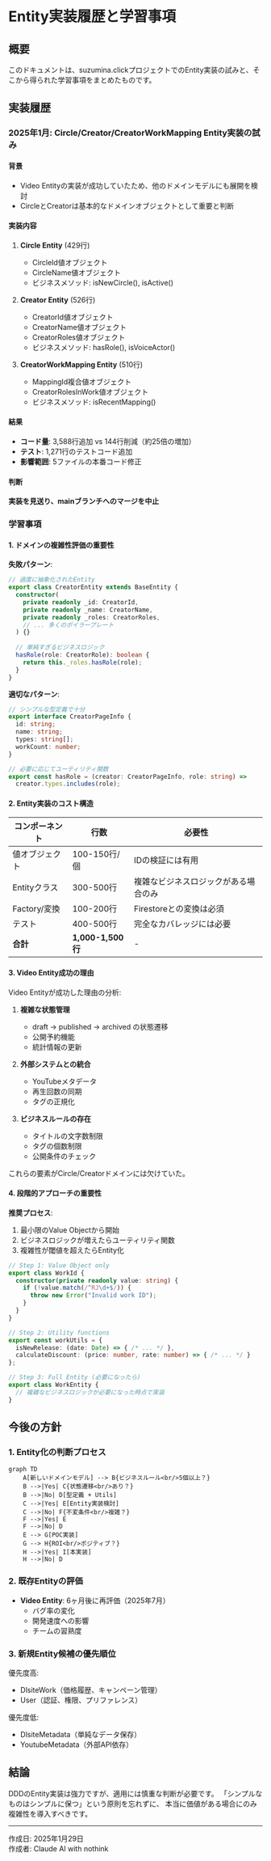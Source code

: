 # Entity実装履歴と学習事項

## 概要

このドキュメントは、suzumina.clickプロジェクトでのEntity実装の試みと、そこから得られた学習事項をまとめたものです。

## 実装履歴

### 2025年1月: Circle/Creator/CreatorWorkMapping Entity実装の試み

#### 背景
- Video Entityの実装が成功していたため、他のドメインモデルにも展開を検討
- CircleとCreatorは基本的なドメインオブジェクトとして重要と判断

#### 実装内容
1. **Circle Entity** (429行)
   - CircleId値オブジェクト
   - CircleName値オブジェクト  
   - ビジネスメソッド: isNewCircle(), isActive()

2. **Creator Entity** (526行)
   - CreatorId値オブジェクト
   - CreatorName値オブジェクト
   - CreatorRoles値オブジェクト
   - ビジネスメソッド: hasRole(), isVoiceActor()

3. **CreatorWorkMapping Entity** (510行)
   - MappingId複合値オブジェクト
   - CreatorRolesInWork値オブジェクト
   - ビジネスメソッド: isRecentMapping()

#### 結果
- **コード量**: 3,588行追加 vs 144行削減（約25倍の増加）
- **テスト**: 1,271行のテストコード追加
- **影響範囲**: 5ファイルの本番コード修正

#### 判断
**実装を見送り、mainブランチへのマージを中止**

### 学習事項

#### 1. ドメインの複雑性評価の重要性

**失敗パターン**:
```typescript
// 過度に抽象化されたEntity
export class CreatorEntity extends BaseEntity {
  constructor(
    private readonly _id: CreatorId,
    private readonly _name: CreatorName,
    private readonly _roles: CreatorRoles,
    // ... 多くのボイラープレート
  ) {}
  
  // 単純すぎるビジネスロジック
  hasRole(role: CreatorRole): boolean {
    return this._roles.hasRole(role);
  }
}
```

**適切なパターン**:
```typescript
// シンプルな型定義で十分
export interface CreatorPageInfo {
  id: string;
  name: string;
  types: string[];
  workCount: number;
}

// 必要に応じてユーティリティ関数
export const hasRole = (creator: CreatorPageInfo, role: string) => 
  creator.types.includes(role);
```

#### 2. Entity実装のコスト構造

| コンポーネント | 行数 | 必要性 |
|------------|-----|-------|
| 値オブジェクト | 100-150行/個 | IDの検証には有用 |
| Entityクラス | 300-500行 | 複雑なビジネスロジックがある場合のみ |
| Factory/変換 | 100-200行 | Firestoreとの変換は必須 |
| テスト | 400-500行 | 完全なカバレッジには必要 |
| **合計** | **1,000-1,500行** | - |

#### 3. Video Entity成功の理由

Video Entityが成功した理由の分析:

1. **複雑な状態管理**
   - draft → published → archived の状態遷移
   - 公開予約機能
   - 統計情報の更新

2. **外部システムとの統合**
   - YouTubeメタデータ
   - 再生回数の同期
   - タグの正規化

3. **ビジネスルールの存在**
   - タイトルの文字数制限
   - タグの個数制限
   - 公開条件のチェック

これらの要素がCircle/Creatorドメインには欠けていた。

#### 4. 段階的アプローチの重要性

**推奨プロセス**:
1. 最小限のValue Objectから開始
2. ビジネスロジックが増えたらユーティリティ関数
3. 複雑性が閾値を超えたらEntity化

```typescript
// Step 1: Value Object only
export class WorkId {
  constructor(private readonly value: string) {
    if (!value.match(/^RJ\d+$/)) {
      throw new Error("Invalid work ID");
    }
  }
}

// Step 2: Utility functions
export const workUtils = {
  isNewRelease: (date: Date) => { /* ... */ },
  calculateDiscount: (price: number, rate: number) => { /* ... */ }
};

// Step 3: Full Entity (必要になったら)
export class WorkEntity {
  // 複雑なビジネスロジックが必要になった時点で実装
}
```

## 今後の方針

### 1. Entity化の判断プロセス

```mermaid
graph TD
    A[新しいドメインモデル] --> B{ビジネスルール<br/>5個以上？}
    B -->|Yes| C{状態遷移<br/>あり？}
    B -->|No| D[型定義 + Utils]
    C -->|Yes| E[Entity実装検討]
    C -->|No| F{不変条件<br/>複雑？}
    F -->|Yes| E
    F -->|No| D
    E --> G[POC実装]
    G --> H{ROI<br/>ポジティブ？}
    H -->|Yes| I[本実装]
    H -->|No| D
```

### 2. 既存Entityの評価

- **Video Entity**: 6ヶ月後に再評価（2025年7月）
  - バグ率の変化
  - 開発速度への影響
  - チームの習熟度

### 3. 新規Entity候補の優先順位

優先度高:
- DlsiteWork（価格履歴、キャンペーン管理）
- User（認証、権限、プリファレンス）

優先度低:
- DlsiteMetadata（単純なデータ保存）
- YoutubeMetadata（外部API依存）

## 結論

DDDのEntity実装は強力ですが、適用には慎重な判断が必要です。
「シンプルなものはシンプルに保つ」という原則を忘れずに、
本当に価値がある場合にのみ複雑性を導入すべきです。

---

作成日: 2025年1月29日  
作成者: Claude AI with nothink